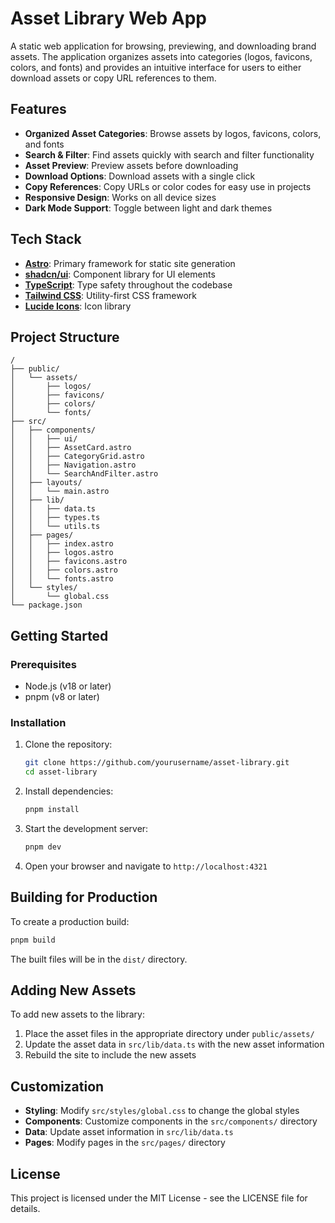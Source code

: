 # Asset Library Web App

A static web application for browsing, previewing, and downloading brand assets. The application organizes assets into categories (logos, favicons, colors, and fonts) and provides an intuitive interface for users to either download assets or copy URL references to them.

## Features

- **Organized Asset Categories**: Browse assets by logos, favicons, colors, and fonts
- **Search & Filter**: Find assets quickly with search and filter functionality
- **Asset Preview**: Preview assets before downloading
- **Download Options**: Download assets with a single click
- **Copy References**: Copy URLs or color codes for easy use in projects
- **Responsive Design**: Works on all device sizes
- **Dark Mode Support**: Toggle between light and dark themes

## Tech Stack

- **[Astro](https://astro.build/)**: Primary framework for static site generation
- **[shadcn/ui](https://ui.shadcn.com/)**: Component library for UI elements
- **[TypeScript](https://www.typescriptlang.org/)**: Type safety throughout the codebase
- **[Tailwind CSS](https://tailwindcss.com/)**: Utility-first CSS framework
- **[Lucide Icons](https://lucide.dev/)**: Icon library

## Project Structure

```
/
├── public/
│   └── assets/
│       ├── logos/
│       ├── favicons/
│       ├── colors/
│       └── fonts/
├── src/
│   ├── components/
│   │   ├── ui/
│   │   ├── AssetCard.astro
│   │   ├── CategoryGrid.astro
│   │   ├── Navigation.astro
│   │   └── SearchAndFilter.astro
│   ├── layouts/
│   │   └── main.astro
│   ├── lib/
│   │   ├── data.ts
│   │   ├── types.ts
│   │   └── utils.ts
│   ├── pages/
│   │   ├── index.astro
│   │   ├── logos.astro
│   │   ├── favicons.astro
│   │   ├── colors.astro
│   │   └── fonts.astro
│   └── styles/
│       └── global.css
└── package.json
```

## Getting Started

### Prerequisites

- Node.js (v18 or later)
- pnpm (v8 or later)

### Installation

1. Clone the repository:

   ```bash
   git clone https://github.com/yourusername/asset-library.git
   cd asset-library
   ```

2. Install dependencies:

   ```bash
   pnpm install
   ```

3. Start the development server:

   ```bash
   pnpm dev
   ```

4. Open your browser and navigate to `http://localhost:4321`

## Building for Production

To create a production build:

```bash
pnpm build
```

The built files will be in the `dist/` directory.

## Adding New Assets

To add new assets to the library:

1. Place the asset files in the appropriate directory under `public/assets/`
2. Update the asset data in `src/lib/data.ts` with the new asset information
3. Rebuild the site to include the new assets

## Customization

- **Styling**: Modify `src/styles/global.css` to change the global styles
- **Components**: Customize components in the `src/components/` directory
- **Data**: Update asset information in `src/lib/data.ts`
- **Pages**: Modify pages in the `src/pages/` directory

## License

This project is licensed under the MIT License - see the LICENSE file for details.

